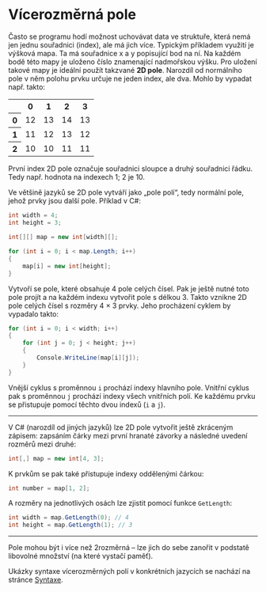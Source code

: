 # Vícerozměrná pole

Často se programu hodí možnost uchovávat data ve struktuře, která nemá jen jednu souřadnici (index), ale má jich více. Typickým příkladem využití je výšková mapa. Ta má souřadnice x a y popisující bod na ní. Na každém bodě této mapy je uloženo číslo znamenající nadmořskou výšku. Pro uložení takové mapy je ideální použít takzvané **2D pole**. Narozdíl od normálního pole v něm polohu prvku určuje ne jeden index, ale dva. Mohlo by vypadat např. takto:

<table>
<tr><th></th><th>0</th><th>1</th><th>2</th><th>3</th></tr>
<tr><th>0</th><td>12</td><td>13</td><td>14</td><td>13</td></tr>
<tr><th>1</th><td>11</td><td>12</td><td>13</td><td>12</td></tr>
<tr><th>2</th><td>10</td><td>10</td><td>11</td><td>11</td></tr>
</table>

První index 2D pole označuje souřadnici sloupce a druhý souřadnici řádku. Tedy např. hodnota na indexech 1; 2 je 10.

Ve většině jazyků se 2D pole vytváří jako „pole polí“, tedy normální pole, jehož prvky jsou další pole. Příklad v C#:

```csharp
int width = 4;
int height = 3;

int[][] map = new int[width][];

for (int i = 0; i < map.Length; i++)
{
    map[i] = new int[height];
}
```

Vytvoří se pole, které obsahuje 4 pole celých čísel. Pak je ještě nutné toto pole projít a na každém indexu vytvořit pole s délkou 3. Takto vznikne 2D pole celých čísel s rozměry 4 × 3 prvky. Jeho procházení cyklem by vypadalo takto:

```csharp
for (int i = 0; i < width; i++)
{
    for (int j = 0; j < height; j++)
    {
        Console.WriteLine(map[i][j]);
    }
}
```

Vnější cyklus s proměnnou `i` prochází indexy hlavního pole. Vnitřní cyklus pak s proměnnou `j` prochází indexy všech vnitřních polí. Ke každému prvku se přistupuje pomocí těchto dvou indexů (`i` a `j`).

---

V C# (narozdíl od jiných jazyků) lze 2D pole vytvořit ještě zkráceným zápisem: zapsáním čárky mezi první hranaté závorky a následné uvedení rozměrů mezi druhé:

```csharp
int[,] map = new int[4, 3];
```

K prvkům se pak také přistupuje indexy oddělenými čárkou:

```csharp
int number = map[1, 2];
```

A rozměry na jednotlivých osách lze zjistit pomocí funkce `GetLength`:

```csharp
int width = map.GetLength(0); // 4
int height = map.GetLength(1); // 3
```

---

Pole mohou být i více než 2rozměrná – lze jich do sebe zanořit v podstatě libovolné množství (na které vystačí paměť).

Ukázky syntaxe vícerozměrných polí v konkrétních jazycích se nachází na stránce [Syntaxe](/studijni-materialy/07-pole/02-syntaxe). 
